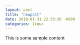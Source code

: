 ```yaml
---
layout: post
title: "newpost"
date: 2018-01-31 22:30:26 -0800
categories: linux
---
```


This is some sample content

